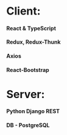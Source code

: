 # Client:

#### React & TypeScript

#### Redux, Redux-Thunk

#### Axios

#### React-Bootstrap

# Server:

#### Python Django REST

#### DB - PostgreSQL
